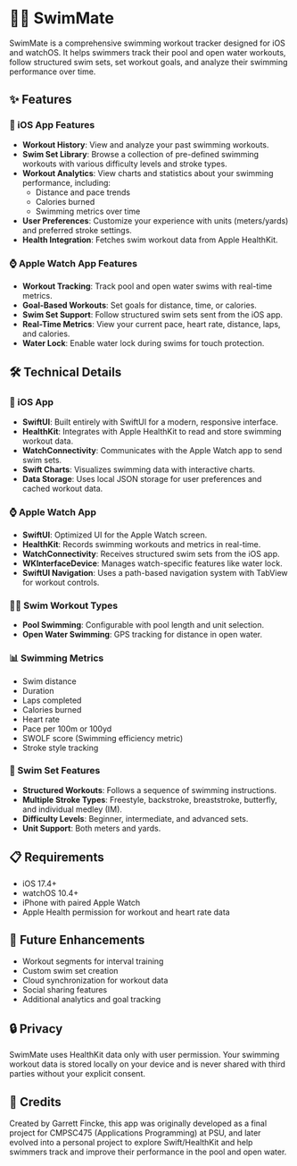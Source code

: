 # 🏊‍♂️ SwimMate

SwimMate is a comprehensive swimming workout tracker designed for iOS and watchOS. It helps swimmers track their pool and open water workouts, follow structured swim sets, set workout goals, and analyze their swimming performance over time.

## ✨ Features

### 📱 iOS App Features
- **Workout History**: View and analyze your past swimming workouts.
- **Swim Set Library**: Browse a collection of pre-defined swimming workouts with various difficulty levels and stroke types.
- **Workout Analytics**: View charts and statistics about your swimming performance, including:
  - Distance and pace trends
  - Calories burned
  - Swimming metrics over time
- **User Preferences**: Customize your experience with units (meters/yards) and preferred stroke settings.
- **Health Integration**: Fetches swim workout data from Apple HealthKit.

### ⌚ Apple Watch App Features
- **Workout Tracking**: Track pool and open water swims with real-time metrics.
- **Goal-Based Workouts**: Set goals for distance, time, or calories.
- **Swim Set Support**: Follow structured swim sets sent from the iOS app.
- **Real-Time Metrics**: View your current pace, heart rate, distance, laps, and calories.
- **Water Lock**: Enable water lock during swims for touch protection.

## 🛠️ Technical Details

### 📱 iOS App
- **SwiftUI**: Built entirely with SwiftUI for a modern, responsive interface.
- **HealthKit**: Integrates with Apple HealthKit to read and store swimming workout data.
- **WatchConnectivity**: Communicates with the Apple Watch app to send swim sets.
- **Swift Charts**: Visualizes swimming data with interactive charts.
- **Data Storage**: Uses local JSON storage for user preferences and cached workout data.

### ⌚ Apple Watch App
- **SwiftUI**: Optimized UI for the Apple Watch screen.
- **HealthKit**: Records swimming workouts and metrics in real-time.
- **WatchConnectivity**: Receives structured swim sets from the iOS app.
- **WKInterfaceDevice**: Manages watch-specific features like water lock.
- **SwiftUI Navigation**: Uses a path-based navigation system with TabView for workout controls.

### 🏊‍♂️ Swim Workout Types
- **Pool Swimming**: Configurable with pool length and unit selection.
- **Open Water Swimming**: GPS tracking for distance in open water.

### 📊 Swimming Metrics
- Swim distance
- Duration
- Laps completed
- Calories burned
- Heart rate
- Pace per 100m or 100yd
- SWOLF score (Swimming efficiency metric)
- Stroke style tracking

### 📝 Swim Set Features
- **Structured Workouts**: Follows a sequence of swimming instructions.
- **Multiple Stroke Types**: Freestyle, backstroke, breaststroke, butterfly, and individual medley (IM).
- **Difficulty Levels**: Beginner, intermediate, and advanced sets.
- **Unit Support**: Both meters and yards.

## 📋 Requirements
- iOS 17.4+
- watchOS 10.4+
- iPhone with paired Apple Watch
- Apple Health permission for workout and heart rate data

## 🚀 Future Enhancements
- Workout segments for interval training
- Custom swim set creation
- Cloud synchronization for workout data
- Social sharing features
- Additional analytics and goal tracking

## 🔒 Privacy
SwimMate uses HealthKit data only with user permission. Your swimming workout data is stored locally on your device and is never shared with third parties without your explicit consent.

## 👏 Credits
Created by Garrett Fincke, this app was originally developed as a final project for CMPSC475 (Applications Programming) at PSU, and later evolved into a personal project to explore Swift/HealthKit and help swimmers track and improve their performance in the pool and open water.
